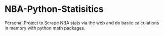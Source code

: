 # NBA-Python-Statisitics
Personal Project to Scrape NBA stats via the web and do basiic calculations in memory with python math packages. 
